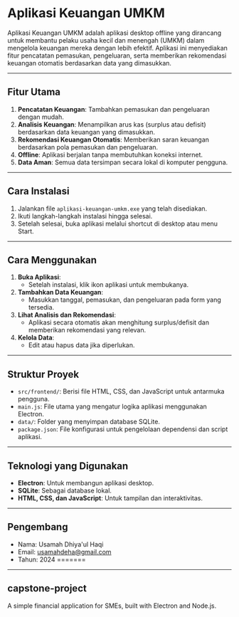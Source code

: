 
# Aplikasi Keuangan UMKM

Aplikasi Keuangan UMKM adalah aplikasi desktop offline yang dirancang untuk membantu pelaku usaha kecil dan menengah (UMKM) dalam mengelola keuangan mereka dengan lebih efektif. Aplikasi ini menyediakan fitur pencatatan pemasukan, pengeluaran, serta memberikan rekomendasi keuangan otomatis berdasarkan data yang dimasukkan.

---

## **Fitur Utama**
1. **Pencatatan Keuangan**: Tambahkan pemasukan dan pengeluaran dengan mudah.
2. **Analisis Keuangan**: Menampilkan arus kas (surplus atau defisit) berdasarkan data keuangan yang dimasukkan.
3. **Rekomendasi Keuangan Otomatis**: Memberikan saran keuangan berdasarkan pola pemasukan dan pengeluaran.
4. **Offline**: Aplikasi berjalan tanpa membutuhkan koneksi internet.
5. **Data Aman**: Semua data tersimpan secara lokal di komputer pengguna.

---

## **Cara Instalasi**
1. Jalankan file `aplikasi-keuangan-umkm.exe` yang telah disediakan.
2. Ikuti langkah-langkah instalasi hingga selesai.
3. Setelah selesai, buka aplikasi melalui shortcut di desktop atau menu Start.

---

## **Cara Menggunakan**
1. **Buka Aplikasi**:
   - Setelah instalasi, klik ikon aplikasi untuk membukanya.
2. **Tambahkan Data Keuangan**:
   - Masukkan tanggal, pemasukan, dan pengeluaran pada form yang tersedia.
3. **Lihat Analisis dan Rekomendasi**:
   - Aplikasi secara otomatis akan menghitung surplus/defisit dan memberikan rekomendasi yang relevan.
4. **Kelola Data**:
   - Edit atau hapus data jika diperlukan.

---

## **Struktur Proyek**
- `src/frontend/`: Berisi file HTML, CSS, dan JavaScript untuk antarmuka pengguna.
- `main.js`: File utama yang mengatur logika aplikasi menggunakan Electron.
- `data/`: Folder yang menyimpan database SQLite.
- `package.json`: File konfigurasi untuk pengelolaan dependensi dan script aplikasi.

---

## **Teknologi yang Digunakan**
- **Electron**: Untuk membangun aplikasi desktop.
- **SQLite**: Sebagai database lokal.
- **HTML, CSS, dan JavaScript**: Untuk tampilan dan interaktivitas.

---

## **Pengembang**
- Nama: Usamah Dhiya'ul Haqi
- Email: [usamahdeha@gmail.com](mailto:usamahdeha@gmail.com)
- Tahun: 2024
=======
---

## capstone-project
A simple financial application for SMEs, built with Electron and Node.js.


